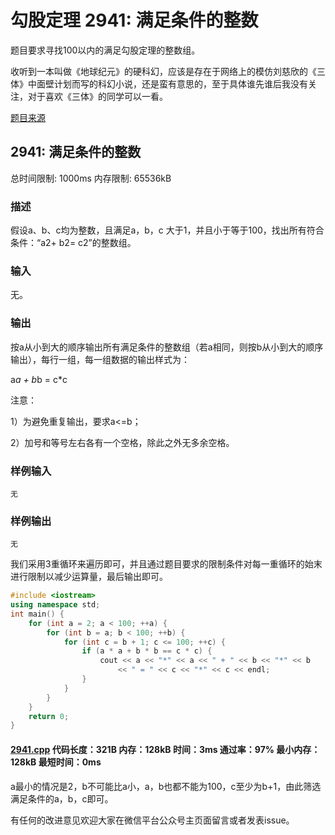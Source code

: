 # 勾股定理 2941: 满足条件的整数

题目要求寻找100以内的满足勾股定理的整数组。

收听到一本叫做《地球纪元》的硬科幻，应该是存在于网络上的模仿刘慈欣的《三体》中面壁计划而写的科幻小说，还是蛮有意思的，至于具体谁先谁后我没有关注，对于喜欢《三体》的同学可以一看。

[题目来源](http://bailian.openjudge.cn/practice/2941/)

## 2941: 满足条件的整数

总时间限制: 1000ms    内存限制: 65536kB

### 描述

假设a、b、c均为整数，且满足a，b，c 大于1，并且小于等于100，找出所有符合条件：“a2+ b2= c2”的整数组。

### 输入

无。

### 输出

按a从小到大的顺序输出所有满足条件的整数组（若a相同，则按b从小到大的顺序输出），每行一组，每一组数据的输出样式为： 

a*a + b*b = c*c

注意：

1）为避免重复输出，要求a<=b；

2）加号和等号左右各有一个空格，除此之外无多余空格。

### 样例输入
```
无
```
### 样例输出
```
无
```
我们采用3重循环来遍历即可，并且通过题目要求的限制条件对每一重循环的始末进行限制以减少运算量，最后输出即可。
```cpp
#include <iostream>
using namespace std;
int main() {
	for (int a = 2; a < 100; ++a) {
		for (int b = a; b < 100; ++b) {
			for (int c = b + 1; c <= 100; ++c) {
				if (a * a + b * b == c * c) {
					cout << a << "*" << a << " + " << b << "*" << b 
						<< " = " << c << "*" << c << endl;
				}
			}
		}
	}
	return 0;
}
```
#### [2941.cpp](/Code/2900-2999/2941.cpp) 代码长度：321B 内存：128kB 时间：3ms 通过率：97% 最小内存：128kB  最短时间：0ms

a最小的情况是2，b不可能比a小，a，b也都不能为100，c至少为b+1，由此筛选满足条件的a，b，c即可。

有任何的改进意见欢迎大家在微信平台公众号主页面留言或者发表issue。
